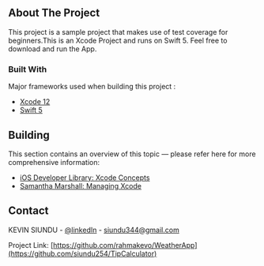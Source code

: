 <!-- ABOUT THE PROJECT -->
## About The Project

This project is a sample project that makes use of test coverage for beginners.This is an Xcode Project and runs on Swift 5. Feel free to download and run the App.

### Built With

Major frameworks used when building this project :
* [Xcode 12](https://developer.apple.com/xcode/)
* [Swift 5](https://swift.org/blog/swift-5-released/)

## Building

This section contains an overview of this topic — please refer here for more comprehensive information:

- [iOS Developer Library: Xcode Concepts][apple-xcode-concepts]
- [Samantha Marshall: Managing Xcode][pewpew-managing-xcode]

[apple-xcode-concepts]: https://developer.apple.com/library/ios/featuredarticles/XcodeConcepts/
[pewpew-managing-xcode]: http://pewpewthespells.com/blog/managing_xcode.html
  
<!-- CONTACT -->
## Contact

KEVIN SIUNDU - [@linkedIn](https://www.linkedin.com/in/kevin-siundu-506b2a162/) - siundu344@gmail.com

Project Link: [https://github.com/rahmakevo/WeatherApp](https://github.com/siundu254/TipCalculator)
